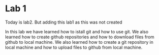 # Lab 1
Today is lab2. But adding this lab1 as this was not created

In this lab we have learned how to istall git and how to use git. We also learned how to create github repositories and how to download files from github to local machine. We also learned how to create a git repository in local machine and how to upload files to github from local machine. 